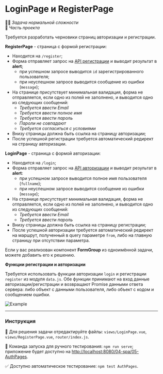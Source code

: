 # LoginPage и RegisterPage

👷🏻 _Задача нормальной сложности_<br />
💼 _Часть проекта_

<!--start_statement-->
Требуется разработать черновики страниц авторизации и регистрации.

**RegisterPage** - страница с формой регистрации:
- Находится на `/register`;
- Форма отправляет запрос на [API регистрации](https://course-vue.javascript.ru/api/#/Auth/AuthController_register) и выводит результат в **alert**;
  - при успешном запросе выводится `id` зарегистрированного пользователя;
  - при неуспешном запросе выводится сообщение из ошибки (`message`);
- На странице присутствует минимальная валидация, форма не отправляется, если одно из полей не заполнено, и выводится одно из следующих сообщений:
  - *Требуется ввести Email*
  - *Требуется ввести полное имя*
  - *Требуется ввести пароль*
  - *Пароли не совпадают*
  - *Требуется согласиться с условиями*
- Внизу страницы должна быть ссылка на страницу авторизации;
- После успешной регистрации требуется автоматический редирект на страницу авторизации.

**LoginPage** - страница с формой авторизации:
- Находится на `/login`;
- Форма отправляет запрос на [API авторизации](https://course-vue.javascript.ru/api/#/Auth/AuthController_login) и выводит результат в **alert**:
  - при успешном запросе выводится полное имя пользователя (`fullname`);
  - при неуспешном запросе выводится сообщение из ошибки (`message`);
- На странице присутствует минимальная валидация, форма не отправляется, если одно из полей не заполнено, и выводится одно из следующих сообщений:
  - *Требуется ввести Email*
  - *Требуется ввести пароль*
- Внизу страницы должна быть ссылка на страницу регистрации;
- После успешной авторизации требуется автоматический редирект на маршрут, полученный в query параметре `from`, либо на главную страницу при отсутствии параметра.

Если у вас реализован компонент **FormGroup** из одноимённой задачи, можете добавить его к решению.

**Функции регистрации и авторизации**

Требуется использовать функции авторизации `login` и регистрации `register` из модуля `data.js`.
Обе функции принимают на вход данные авторизации/регистрации и возвращают Promise данными ответа сервера: либо объект с данными пользователя, либо объект с кодом и сообщением ошибки.

<img src="https://i.imgur.com/gJywnYb.gif" alt="Example" style="max-width: 100%" />
<!--end_statement-->

---

### Инструкция

📝 Для решения задачи отредактируйте файлы: `views/LoginPage.vue`, `views/RegisterPage.vue`, `router/index.js`.

🚀 Команда запуска для ручного тестирования: `npm run serve`;<br>
приложение будет доступно на [http://localhost:8080/04-spa/05-AuthPages](http://localhost:8080/04-spa/05-AuthPages).

✅ Доступно автоматическое тестирование: `npm test AuthPages`.
